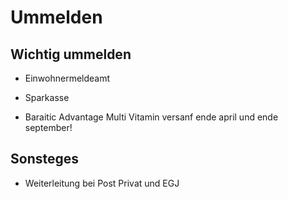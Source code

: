 # Ummelden

## Wichtig ummelden
- Einwohnermeldeamt
- Sparkasse

- Baraitic Advantage Multi Vitamin versanf ende april und ende september!

## Sonsteges
- Weiterleitung bei Post Privat und EGJ
